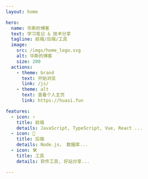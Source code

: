 ```yaml
---
layout: home

hero:
  name: 华斯的博客
  text: 学习笔记 & 技术分享
  tagline: 前端/后端/工具
  image:
    src: /imgs/home_logo.svg
    alt: 华斯的博客
    size: 200
  actions:
    - theme: brand
      text: 开始浏览
      link: /js/
    - theme: alt
      text: 查看个人主页
      link: https://huasi.fun

features:
  - icon: ⚡️
    title: 前端
    details: JavaScript, TypeScript, Vue, React ...
  - icon: 🖖
    title: 后端
    details: Node.js， 数据库...
  - icon: 🛠️
    title: 工具
    details: 软件工具, 好站分享...

---
```


<style>
  :root {
    --vp-home-hero-name-color: transparent;
    --vp-home-hero-name-background: -webkit-linear-gradient(120deg, #bd34fe, #41d1ff);

    --vp-c-brand: #6C63FF;
    --vp-c-brand-light: #766EFD;
    --vp-c-brand-lighter: #8179FB;
    --vp-c-brand-dark: #5048FA;
    --vp-c-brand-darker: #4339F2;

    --vp-c-second: #e44a8a;
    --vp-c-second-light: #f962a1;
    --vp-c-second-lighter: #ff91bf;
    --vp-c-second-dark: #b31858;
    --vp-c-second-darker: #720e37; 
  }
</style>